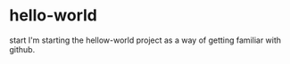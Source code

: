 # hello-world
start
I'm starting the hellow-world project as a way of getting familiar with github.
